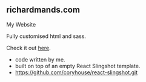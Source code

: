 ## richardmands.com

My Website

Fully customised html and sass.

Check it out <a target="blank" href="https://serene-bayou-99800.herokuapp.com/">here</a>.

* code written by me.
* built on top of an empty React Slingshot template.
* https://github.com/coryhouse/react-slingshot.git
